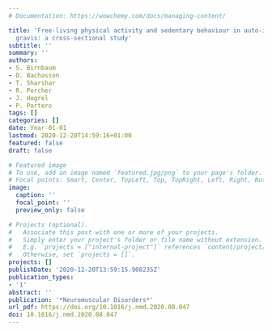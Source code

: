 ```yaml
---
# Documentation: https://wowchemy.com/docs/managing-content/

title: 'Free-living physical activity and sedentary behaviour in auto-immune myasthenia
  gravis: a cross-sectional study'
subtitle: ''
summary: ''
authors:
- S. Birnbaum
- D. Bachasson
- T. Sharshar
- R. Porcher
- J. Hogrel
- P. Portero
tags: []
categories: []
date: Year-01-01
lastmod: 2020-12-20T14:59:16+01:00
featured: false
draft: false

# Featured image
# To use, add an image named `featured.jpg/png` to your page's folder.
# Focal points: Smart, Center, TopLeft, Top, TopRight, Left, Right, BottomLeft, Bottom, BottomRight.
image:
  caption: ''
  focal_point: ''
  preview_only: false

# Projects (optional).
#   Associate this post with one or more of your projects.
#   Simply enter your project's folder or file name without extension.
#   E.g. `projects = ["internal-project"]` references `content/project/deep-learning/index.md`.
#   Otherwise, set `projects = []`.
projects: []
publishDate: '2020-12-20T13:59:15.908235Z'
publication_types:
- '1'
abstract: ''
publication: '*Neuromuscular Disorders*'
url_pdf: https://doi.org/10.1016/j.nmd.2020.08.047
doi: 10.1016/j.nmd.2020.08.047
---
```


